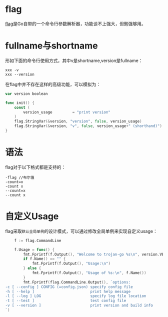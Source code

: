 # flag

[flag](https://golang.org/pkg/flag/)是Go自带的一个命令行参数解析器，功能谈不上强大，但勉强够用。

# fullname与shortname

形如下面的命令行使用方式，其中v是shortname,version是fullname：

```
xxx -v
xxx --version
```

在flag中并不存在这样的高级功能，可以模拟为：

```go
var version boolean

func init() {
	const (
		version_usage         = "print version"
	)
	flag.StringVar(&version, "version", false, version_usage)
	flag.StringVar(&version, "v", false, version_usage+" (shorthand)")
}
```

# 语法

flag对于以下格式都是支持的：

```
-flag //布尔值
-count=x
-count x
--count=x
--count x
```

# 自定义Usage

flag采取`默认全局单例`的设计模式，可以通过修改全局单例来实现自定义usage：

```go
	f := flag.CommandLine

	f.Usage = func() {
		fmt.Fprintf(f.Output(), "Welcome to trojan-go %s\n", version.VERSION)
		if f.Name() == "" {
			fmt.Fprintf(f.Output(), "Usage:\n")
		} else {
			fmt.Fprintf(f.Output(), "Usage of %s:\n", f.Name())
		}
		fmt.Fprintf(flag.CommandLine.Output(), `options:
-c [ --config ] CONFIG (=config.json) specify config file
-h [ --help ]                         print help message
-l [ --log ] LOG                      specify log file location
-t [ --test ]                         test config file
-v [ --version ]                      print version and build info
`)
```